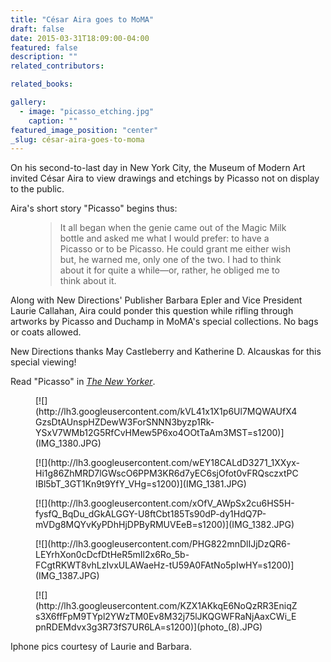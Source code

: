 ```yaml
---
title: "César Aira goes to MoMA"
draft: false
date: 2015-03-31T18:09:00-04:00
featured: false
description: ""
related_contributors:

related_books:

gallery:
  - image: "picasso_etching.jpg"
    caption: ""
featured_image_position: "center"
_slug: césar-aira-goes-to-moma
---
```


On his second-to-last day in New York City, the Museum of Modern Art invited César Aira to view drawings and etchings by Picasso not on display to the public.

Aira's short story "Picasso" begins thus:

<figure data-type="quote">

> It all began when the genie came out of the Magic Milk bottle and asked me what I would prefer: to have a Picasso or to be Picasso. He could grant me either wish but, he warned me, only one of the two. I had to think about it for quite a while—or, rather, he obliged me to think about it.

</figure>

Along with New Directions' Publisher Barbara Epler and Vice President Laurie Callahan, Aira could ponder this question while rifling through artworks by Picasso and Duchamp in MoMA's special collections. No bags or coats allowed.

New Directions thanks May Castleberry and Katherine D. Alcauskas for this special viewing!

Read "Picasso" in _[The New Yorker](http://www.newyorker.com/magazine/2014/08/11/picasso)_.

<figure data-type="image">[![](http://lh3.googleusercontent.com/kVL41x1X1p6Ul7MQWAUfX4GzsDtAUnspHZDewW3ForSNNN3byzp1Rk-YSxV7WMb12G5RfCvHMew5P6xo4OOtTaAm3MST=s1200)](IMG_1380.JPG)</figure>

<figure data-type="image">[![](http://lh3.googleusercontent.com/wEY18CALdD3271_1XXyx-Hi1g86ZhMRD7lGWscO6PPM3KR6d7yEC6sjOfot0vFRQsczxtPCIBl5bT_3GT1Kn9t9YfY_VHg=s1200)](IMG_1381.JPG)</figure>

<figure data-type="image">[![](http://lh3.googleusercontent.com/xOfV_AWpSx2cu6HS5H-fysfQ_BqDu_dGkALGGY-U8ftCbt185Ts90dP-dy1HdQ7P-mVDg8MQYvKyPDhHjDPByRMUVEeB=s1200)](IMG_1382.JPG)</figure>

<figure data-type="image">[![](http://lh3.googleusercontent.com/PHG822mnDlIJjDzQR6-LEYrhXon0cDcfDtHeR5mIl2x6Ro_5b-FCgtRKWT8vhLzIvxULAWaeHz-tU59A0FAtNo5pIwHY=s1200)](IMG_1387.JPG)</figure>

<figure data-type="image">[![](http://lh3.googleusercontent.com/KZX1AKkqE6NoQzRR3EniqZs3X6ffFpM9TYpl2YWzTM0Ev8M32j75lJKQGWFRaNjAaxCWi_EpnRDEMdvx3g3R73fS7UR6LA=s1200)](photo_(8).JPG)</figure>

Iphone pics courtesy of Laurie and Barbara.

